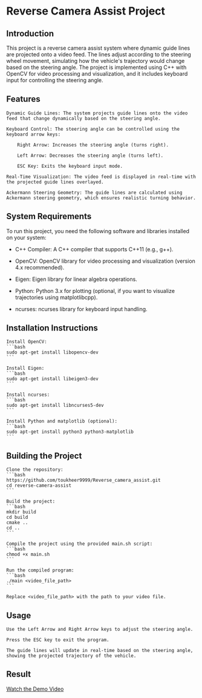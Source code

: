 # Reverse Camera Assist Project

## Introduction
This project is a reverse camera assist system where dynamic guide lines are projected onto a video feed. The lines adjust according to the steering wheel movement, simulating how the vehicle's trajectory would change based on the steering angle. The project is implemented using C++ with OpenCV for video processing and visualization, and it includes keyboard input for controlling the steering angle.

## Features

    Dynamic Guide Lines: The system projects guide lines onto the video feed that change dynamically based on the steering angle.

    Keyboard Control: The steering angle can be controlled using the keyboard arrow keys:

        Right Arrow: Increases the steering angle (turns right).

        Left Arrow: Decreases the steering angle (turns left).

        ESC Key: Exits the keyboard input mode.

    Real-Time Visualization: The video feed is displayed in real-time with the projected guide lines overlayed.

    Ackermann Steering Geometry: The guide lines are calculated using Ackermann steering geometry, which ensures realistic turning behavior.

## System Requirements

To run this project, you need the following software and libraries installed on your system:

- C++ Compiler: A C++ compiler that supports C++11 (e.g., g++).

- OpenCV: OpenCV library for video processing and visualization (version 4.x recommended).

- Eigen: Eigen library for linear algebra operations.

- Python: Python 3.x for plotting (optional, if you want to visualize trajectories using matplotlibcpp).

- ncurses: ncurses library for keyboard input handling.

## Installation Instructions

    Install OpenCV:
    ```bash	
    sudo apt-get install libopencv-dev
    ```

    Install Eigen:
    ```bash
    sudo apt-get install libeigen3-dev
    ```

    Install ncurses:
    ```bash
    sudo apt-get install libncurses5-dev
    ```
    
    Install Python and matplotlib (optional):
    ```bash
    sudo apt-get install python3 python3-matplotlib
    ```
    
## Building the Project

    Clone the repository:
    ```bash
    https://github.com/toukheer9999/Reverse_camera_assist.git
    cd reverse-camera-assist
    ```
    
    Build the project:
    ```bash
    mkdir build
    cd build
    cmake ..
    cd ..
    ```
    
    Compile the project using the provided main.sh script:
    ```bash
    chmod +x main.sh
    ```
   
    Run the compiled program:
    ```bash
    ./main <video_file_path>
    ```
    
    Replace <video_file_path> with the path to your video file.


## Usage

    Use the Left Arrow and Right Arrow keys to adjust the steering angle.

    Press the ESC key to exit the program.

    The guide lines will update in real-time based on the steering angle, showing the projected trajectory of the vehicle.
    
## Result
 
[Watch the Demo Video](./videos/result.mp4)


